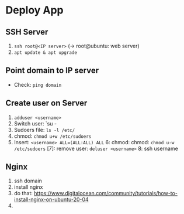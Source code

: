 # Deploy App

## SSH Server
1. `ssh root@<IP server>` (-> root@ubuntu: web server)
2. `apt update & apt upgrade`

## Point domain to IP server
- Check: `ping domain`

## Create user on Server 
1. `adduser <username>`
2. Switch user: `su - <username>
3. Sudoers file: `ls -l /etc/`
4. chmod: `chmod u+w /etc/sudoers`
5. Insert: `<username> ALL=(ALL:ALL) ALL`
6: chmod: chmod: `chmod u-w /etc/sudoers`
[7]: remove user: `deluser <username>`
8: ssh username

## Nginx
1. ssh <username>domain
2. install nginx 
3. do that: https://www.digitalocean.com/community/tutorials/how-to-install-nginx-on-ubuntu-20-04
4.  

